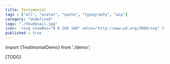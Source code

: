 ```yaml
---
title: Testimonial
tags : ["all", "avatar", "quote", "typography", "wip"]
category: "Undefined"
logo: "./thumbnail.jpg"
icon: '<svg viewBox="0 0 260 180" xmlns="http://www.w3.org/2000/svg" fill="none"><rect width="260" height="180" fill="var(--color-bg)"></rect><rect x="8" y="40" width="76" height="100" rx="4" fill="var(--color-contrast-lower)"></rect><rect x="17" y="72" width="58" height="6" fill="var(--color-contrast-medium)"></rect><rect x="17" y="82" width="52" height="6" fill="var(--color-contrast-medium)"></rect><rect x="17" y="92" width="31" height="6" fill="var(--color-contrast-medium)"></rect><path d="M17 57L22 46H25L21 57H25V66H17V57Z" fill="var(--color-contrast-low)"></path><path d="M29 57L34 46H37L33 57H37V66H29V57Z" fill="var(--color-contrast-low)"></path><circle cx="46" cy="115" r="8" fill="var(--color-contrast-high)"></circle><rect x="29" y="127" width="34" height="5" fill="var(--color-contrast-medium)"></rect><rect x="92" y="40" width="76" height="100" rx="4" fill="var(--color-contrast-lower)"></rect><rect x="101" y="72" width="58" height="6" fill="var(--color-contrast-medium)"></rect><rect x="101" y="82" width="52" height="6" fill="var(--color-contrast-medium)"></rect><rect x="101" y="92" width="31" height="6" fill="var(--color-contrast-medium)"></rect><path d="M101 57L106 46H109L105 57H109V66H101V57Z" fill="var(--color-contrast-low)"></path><path d="M113 57L118 46H121L117 57H121V66H113V57Z" fill="var(--color-contrast-low)"></path><circle cx="130" cy="115" r="8" fill="var(--color-contrast-high)"></circle><rect x="113" y="127" width="34" height="5" fill="var(--color-contrast-medium)"></rect><rect x="176" y="40" width="76" height="100" rx="4" fill="var(--color-contrast-lower)"></rect><rect x="185" y="72" width="58" height="6" fill="var(--color-contrast-medium)"></rect><rect x="185" y="82" width="52" height="6" fill="var(--color-contrast-medium)"></rect><rect x="185" y="92" width="31" height="6" fill="var(--color-contrast-medium)"></rect><path d="M185 57L190 46H193L189 57H193V66H185V57Z" fill="var(--color-contrast-low)"></path><path d="M197 57L202 46H205L201 57H205V66H197V57Z" fill="var(--color-contrast-low)"></path><circle cx="214" cy="115" r="8" fill="var(--color-contrast-high)"></circle><rect x="197" y="127" width="34" height="5" fill="var(--color-contrast-medium)"></rect></svg>'
published : true
---
```

import {TestimonialDemo} from './demo';

[TODO]

<TestimonialDemo />


<!--
https://www.gatsbyjs.org/docs/adding-tags-and-categories-to-blog-posts/

https://www.gatsbyjs.org/packages/gatsby-source-graphql/?=gatsby-source-gr
-->
